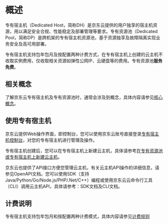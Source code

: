 # 概述

专有宿主机（Dedicated Host，简称DH）是京东云提供的用户独享的宿主机资源，用以满足安全合规、性能稳定及部署管理等要求。专有资源池（Dedicated Pool，简称DP）是跨机架的专有宿主机资源池，基于资源独享及故障隔离实现业务安全及高可用部署。

专有宿主机支持包年包月及按配置两种计费方式，在专有宿主机上创建的云主机不收取实例费用，仅收取相关资源如弹性公网IP、云硬盘等的费用。专有资源池**服务免费**。

## 相关概念

了解京东云专有宿主机及专有资源池时，通常会涉及到概念，具体内容请参见[核心概念](Core-Concepts.md)。


## 使用专有宿主机

京东云提供Web操作界面，即控制台，您可以使用京东云账号直接登录[专有宿主机控制台](https://cns-console.jdcloud.com/host/dedicatedHost/list)，对您的专有宿主机进行管理及操作。

专有宿主机创建后，您可以在专有宿主机上新建云主机，具体请参考[在专有资源池或专有宿主机上新建云主机](../Operation-Guide/Add-Instance-in-DH-or-DP.md)。

京东云也提供了API接口方便您管理云主机，有关云主机API操作的详细信息，请参见OpenAPI文档。您可以使用SDK（支持 Java/Python/Go/Node.js/PHP/.Net/C++）编程或使用京东云云命令行工具（CLI）调用云主机API，具体请参考：SDK文档及CLI文档。


## 计费说明

专有宿主机支持包年包月和按配置两种计费模式，具体内容请参见[计费规则](../Pricing/Billing-Rules.md)
